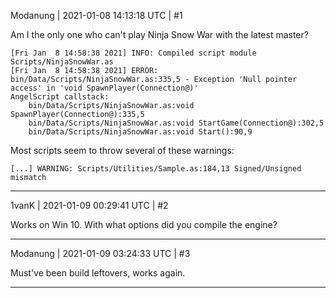 Modanung | 2021-01-08 14:13:18 UTC | #1

Am I the only one who can't play Ninja Snow War with the latest master?

```
[Fri Jan  8 14:58:38 2021] INFO: Compiled script module Scripts/NinjaSnowWar.as
[Fri Jan  8 14:58:38 2021] ERROR: bin/Data/Scripts/NinjaSnowWar.as:335,5 - Exception 'Null pointer access' in 'void SpawnPlayer(Connection@)'
AngelScript callstack:
	bin/Data/Scripts/NinjaSnowWar.as:void SpawnPlayer(Connection@):335,5
	bin/Data/Scripts/NinjaSnowWar.as:void StartGame(Connection@):302,5
	bin/Data/Scripts/NinjaSnowWar.as:void Start():90,9
```

Most scripts seem to throw several of these warnings:
```
[...] WARNING: Scripts/Utilities/Sample.as:184,13 Signed/Unsigned mismatch
```

-------------------------

1vanK | 2021-01-09 00:29:41 UTC | #2

Works on Win 10. With what options did you compile the engine?

-------------------------

Modanung | 2021-01-09 03:24:33 UTC | #3

Must've been build leftovers, works again.

-------------------------


